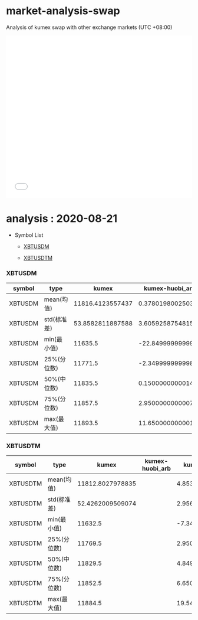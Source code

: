 # market-analysis-swap
Analysis of kumex swap with other exchange markets (UTC +08:00)

<iframe width="100%" height="440" src="./data.html" frameborder="no" border="0" scrolling="no"></iframe>

# analysis : 2020-08-21
* Symbol List

  * [XBTUSDM](#xbtusdm)

  * [XBTUSDTM](#xbtusdtm)


### XBTUSDM

symbol|type|kumex|kumex-huobi_arb|kumex-okex_arb
---|---|---|---|---
XBTUSDM | mean(均值) | 11816.4123557437 | 0.378019800250335 | 2.17546468840572
XBTUSDM | std(标准差) | 53.8582811887588 | 3.60592587548155 | 2.45055907947693
XBTUSDM | min(最小值) | 11635.5 | -22.8499999999985 | -12.1500000000015
XBTUSDM | 25%(分位数) | 11771.5 | -2.34999999999855 | 0.25
XBTUSDM | 50%(中位数) | 11835.5 | 0.150000000001455 | 2.45000000000073
XBTUSDM | 75%(分位数) | 11857.5 | 2.95000000000073 | 4.04999999999927
XBTUSDM | max(最大值) | 11893.5 | 11.6500000000015 | 13.5499999999993


### XBTUSDTM

symbol|type|kumex|kumex-huobi_arb|kumex-okex_arb
---|---|---|---|---
XBTUSDTM | mean(均值) | 11812.8027978835 |  | 4.85320647871497
XBTUSDTM | std(标准差) | 52.4262009509074 |  | 2.956450905645
XBTUSDTM | min(最小值) | 11632.5 |  | -7.34999999999854
XBTUSDTM | 25%(分位数) | 11769.5 |  | 2.95000000000073
XBTUSDTM | 50%(中位数) | 11829.5 |  | 4.84999999999854
XBTUSDTM | 75%(分位数) | 11852.5 |  | 6.65000000000146
XBTUSDTM | max(最大值) | 11884.5 |  | 19.5499999999993

